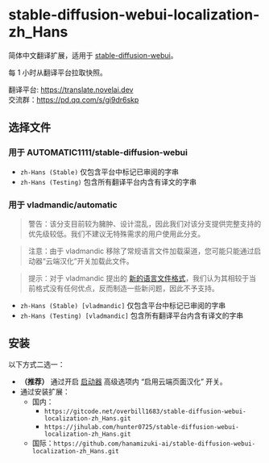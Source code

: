 # stable-diffusion-webui-localization-zh_Hans

简体中文翻译扩展，适用于 [stable-diffusion-webui](https://github.com/AUTOMATIC1111/stable-diffusion-webui)。

每 1 小时从翻译平台拉取快照。

翻译平台: https://translate.novelai.dev  
交流群：https://pd.qq.com/s/gi9dr6skp

## 选择文件

### 用于 AUTOMATIC1111/stable-diffusion-webui

- `zh-Hans (Stable)` 仅包含平台中标记已审阅的字串
- `zh-Hans (Testing)` 包含所有翻译平台内含有译文的字串

### 用于 vladmandic/automatic

> 警告：该分支目前较为臃肿、设计混乱，因此我们对该分支提供完整支持的优先级较低。我们不建议无特殊需求的用户使用此分支。

> 注意：由于 vladmandic 移除了常规语言文件加载渠道，您可能只能通过启动器“云端汉化”开关加载此文件。

> 提示：对于 vladmandic 提出的 [新的语言文件格式](https://github.com/vladmandic/automatic/blob/1666ee68ad3681d912f14e78a71c68a0db45dec4/html/locale_en.json)，我们认为其相较于当前格式没有任何优点，反而制造一些新问题，因此不予支持。

- `zh-Hans (Stable) [vladmandic]` 仅包含平台中标记已审阅的字串
- `zh-Hans (Testing) [vladmandic]` 包含所有翻译平台内含有译文的字串

## 安装

以下方式二选一：

- **（推荐）** 通过开启 [启动器](https://www.bilibili.com/video/BV1ne4y1V7QU) 高级选项内 “启用云端页面汉化” 开关。
- 通过安装扩展：
  - 国内：
    - `https://gitcode.net/overbill1683/stable-diffusion-webui-localization-zh_Hans.git`
    - `https://jihulab.com/hunter0725/stable-diffusion-webui-localization-zh_Hans.git`
  - 国际：`https://github.com/hanamizuki-ai/stable-diffusion-webui-localization-zh_Hans.git`
